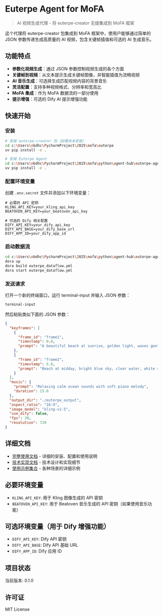 # Euterpe Agent for MoFA

> AI 视频生成代理 - 将 euterpe-creator 无缝集成到 MoFA 框架

这个代理将 euterpe-creator 包集成到 MoFA 框架中，使用户能够通过简单的 JSON 参数传递生成高质量的 AI 视频，包含关键帧插值和可选的 AI 生成音乐。

## 功能特点

- **参数化视频生成**：通过 JSON 参数控制视频生成的各个方面
- **关键帧到视频**：从文本提示生成关键帧图像，并智能插值为流畅视频
- **AI 音乐生成**：可选择生成匹配视频内容的背景音乐
- **灵活配置**：支持多种视频格式、分辨率和宽高比
- **MoFA 集成**：作为 MoFA 数据流的一部分使用
- **提示增强**：可选的 Dify AI 提示增强功能

## 快速开始

### 安装

```bash
# 安装 euterpe-creator 包（如果尚未安装）
cd c:\Users\nbdhc\PycharmProject\2025\mofa\euterpe
uv pip install -e .

# 安装 Euterpe Agent
cd c:\Users\nbdhc\PycharmProject\2025\mofa\python\agent-hub\euterpe-agent
uv pip install -e .
```

### 配置环境变量

创建 `.env.secret` 文件并添加以下环境变量：

```plaintext
# 必需的 API 密钥
KLING_API_KEY=your_kling_api_key
BEATOVEN_API_KEY=your_beatoven_api_key

# 可选的 Dify 相关配置
DIFY_API_KEY=your_dify_api_key
DIFY_API_BASE=your_dify_base_url
DIFY_APP_ID=your_dify_app_id
```

### 启动数据流

```bash
cd c:\Users\nbdhc\PycharmProject\2025\mofa\python\agent-hub\euterpe-agent
dora up
dora build euterpe_dataflow.yml
dora start euterpe_dataflow.yml
```

### 发送请求

打开一个新的终端窗口，运行 terminal-input 并输入 JSON 参数：

```bash
terminal-input
```

然后粘贴类似下面的 JSON 参数：

```json
{
  "keyframes": [
    {
      "frame_id": "frame1",
      "timestamp": 0.0,
      "prompt": "A beautiful beach at sunrise, golden light, waves gently touching the shore"
    },
    {
      "frame_id": "frame2",
      "timestamp": 5.0,
      "prompt": "Beach at midday, bright blue sky, clear water, white sand"
    }
  ],
  "music": {
    "prompt": "Relaxing calm ocean sounds with soft piano melody",
    "duration": 15.0
  },
  "output_dir": "./euterpe_output",
  "aspect_ratio": "16:9",
  "image_model": "kling-v1-5",
  "use_dify": false,
  "fps": 30,
  "resolution": 720
}
```

## 详细文档

- [完整使用文档](DOCUMENTATION.md) - 详细的安装、配置和使用说明
- [技术实现文档](TECHNICAL.md) - 技术设计和实现细节
- [使用示例集合](EXAMPLES.md) - 各种场景的详细示例

## 必要环境变量

- `KLING_API_KEY`: 用于 Kling 图像生成的 API 密钥
- `BEATOVEN_API_KEY`: 用于 Beatoven 音乐生成的 API 密钥（如果使用音乐功能）

## 可选环境变量（用于 Dify 增强功能）

- `DIFY_API_KEY`: Dify API 密钥
- `DIFY_API_BASE`: Dify API 基础 URL
- `DIFY_APP_ID`: Dify 应用 ID

## 项目状态

当前版本: 0.1.0

## 许可证

MIT License
